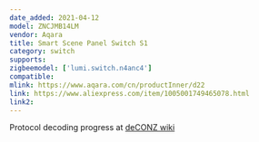 ```yaml
---
date_added: 2021-04-12
model: ZNCJMB14LM
vendor: Aqara
title: Smart Scene Panel Switch S1 
category: switch
supports: 
zigbeemodel: ['lumi.switch.n4anc4']
compatible: 
mlink: https://www.aqara.com/cn/productInner/d22
link: https://www.aliexpress.com/item/1005001749465078.html
link2: 
---
```


Protocol decoding progress at [deCONZ wiki](https://github.com/dresden-elektronik/deconz-rest-plugin/wiki/Aqara-S1-Smart-Scene-Panel-Protocol)